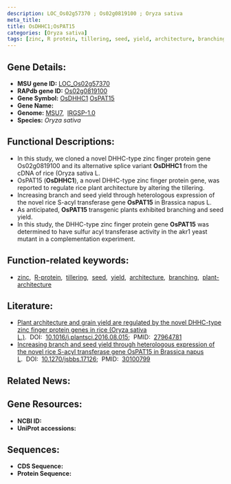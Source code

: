 ```yaml
---
description: LOC_Os02g57370 ; Os02g0819100 ; Oryza sativa
meta_title:
title: OsDHHC1;OsPAT15
categories: [Oryza sativa]
tags: [zinc, R protein, tillering, seed, yield, architecture, branching, plant architecture]
---
```


## Gene Details:
- **MSU gene ID:** [LOC_Os02g57370](http://rice.uga.edu/cgi-bin/ORF_infopage.cgi?orf=LOC_Os02g57370)  
- **RAPdb gene ID:** [Os02g0819100](https://rapdb.dna.affrc.go.jp/locus/?name=Os02g0819100)  
- **Gene Symbol:** <u>OsDHHC1</u>&nbsp;<u>OsPAT15</u>
- **Gene Name:**
- **Genome:**  [MSU7](http://rice.uga.edu/),&nbsp;&nbsp;[IRGSP-1.0](https://rapdb.dna.affrc.go.jp/download/irgsp1.html)
- **Species:** *Oryza sativa*

## Functional Descriptions:
   - In this study, we cloned a novel DHHC-type zinc finger protein gene Os02g0819100 and its alternative splice variant **OsDHHC1** from the cDNA of rice (Oryza sativa L.
   - OsPAT15 (**OsDHHC1**), a novel DHHC-type zinc finger protein gene, was reported to regulate rice plant architecture by altering the tillering.
   - Increasing branch and seed yield through heterologous expression of the novel rice S-acyl transferase gene **OsPAT15** in Brassica napus L.
   - As anticipated, **OsPAT15** transgenic plants exhibited branching and seed yield.
   - In this study, the DHHC-type zinc finger protein gene **OsPAT15** was determined to have sulfur acyl transferase activity in the akr1<a6><a4> yeast mutant in a complementation experiment.

## Function-related keywords:
   - [zinc](/tags/zinc/),&nbsp;&nbsp;[R-protein](/tags/R-protein/),&nbsp;&nbsp;[tillering](/tags/tillering/),&nbsp;&nbsp;[seed](/tags/seed/),&nbsp;&nbsp;[yield](/tags/yield/),&nbsp;&nbsp;[architecture](/tags/architecture/),&nbsp;&nbsp;[branching](/tags/branching/),&nbsp;&nbsp;[plant-architecture](/tags/plant-architecture/)

## Literature:
   - [Plant architecture and grain yield are regulated by the novel DHHC-type zinc finger protein genes in rice (Oryza sativa L.)](https://www.doi.org/10.1016/j.plantsci.2016.08.015).&nbsp;&nbsp;DOI:&nbsp;&nbsp;[10.1016/j.plantsci.2016.08.015](https://www.doi.org/10.1016/j.plantsci.2016.08.015);&nbsp;&nbsp;PMID:&nbsp;&nbsp;[27964781](https://pubmed.ncbi.nlm.nih.gov/27964781/)
   - [Increasing branch and seed yield through heterologous expression of the novel rice S-acyl transferase gene OsPAT15 in Brassica napus L](https://www.doi.org/10.1270/jsbbs.17126).&nbsp;&nbsp;DOI:&nbsp;&nbsp;[10.1270/jsbbs.17126](https://www.doi.org/10.1270/jsbbs.17126);&nbsp;&nbsp;PMID:&nbsp;&nbsp;[30100799](https://pubmed.ncbi.nlm.nih.gov/30100799/)

## Related News:

## Gene Resources:
- **NCBI ID:**  []()
- **UniProt accessions:** [](https://www.uniprot.org/uniprotkb//entry)

## Sequences:
- **CDS Sequence:**
- **Protein Sequence:**
